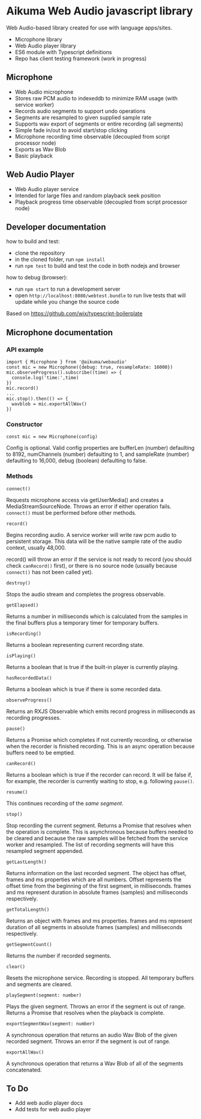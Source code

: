 # Aikuma Web Audio javascript library

Web Audio-based library created for use with language apps/sites.

 - Microphone library
 - Web Audio player library
 - ES6 module with Typescript definitions
 - Repo has client testing framework (work in progress)

## Microphone
 - Web Audio microphone 
 - Stores raw PCM audio to indexeddb to minimize RAM usage (with service worker)
 - Records audio segments to support undo operations
 - Segments are resampled to given supplied sample rate
 - Supports wav export of segments or entire recording (all segments)
 - Simple fade in/out to avoid start/stop clicking
 - Microphone recording time observable (decoupled from script processor node)
 - Exports as Wav Blob
 - Basic playback

## Web Audio Player
 - Web Audio player service
 - Intended for large files and random playback seek position
 - Playback progress time observable (decoupled from script processor node)

## Developer documentation
how to build and test:
 - clone the repository
 - in the cloned folder, run `npm install`
 - run `npm test` to build and test the code in both nodejs and browser

how to debug (browser):
 - run `npm start` to run a development server
 - open `http://localhost:8080/webtest.bundle` to run live tests that will update while you change the source code

Based on https://github.com/wix/typescript-boilerplate

## Microphone documentation

### API example

```
import { Microphone } from '@aikuma/webaudio'
const mic = new Microphone({debug: true, resampleRate: 16000})
mic.observeProgress().subscribe((time) => {
  console.log('time:',time)
})
mic.record()
...
mic.stop().then(() => {
  wavblob = mic.exportAllWav()
})
```

### Constructor

`const mic = new Microphone(config)`

Config is optional. Valid config properties are bufferLen (number) defaulting to 8192, numChannels (number) defaulting to 1, and sampleRate (number) defaulting to 16,000, debug (boolean) defaulting to false.

### Methods

`connect()`

Requests microphone access via getUserMedia() and creates a MediaStreamSourceNode. Throws an error if either operation fails. `connect()` must be performed before other methods.

`record()`

Begins recording audio. A service worker will write raw pcm audio to persistent storage. This data will be the native sample rate of the audio context, usually 48,000.

record() will throw an error if the service is not ready to record (you should check `canRecord()` first), or there is no source node (usually because `connect()` has not been called yet).

`destroy()`

Stops the audio stream and completes the progress observable.

`getElapsed()`

Returns a number in milliseconds which is calculated from the samples in the final buffers plus a temporary timer for temporary buffers.

`isRecording()`

Returns a boolean representing current recording state.

`isPlaying()`

Returns a boolean that is true if the built-in player is currently playing.

`hasRecordedData()`

Returns a boolean which is true if there is some recorded data.

`observeProgress()`

Returns an RXJS Observable which emits record progress in milliseconds as recording progresses. 

`pause()`

Returns a Promise which completes if not currently recording, or otherwise when the recorder is finished recording. This is an async operation because buffers need to be emptied.

`canRecord()`

Returns a boolean which is true if the recorder can record. It will be false if, for example, the recorder is currently waiting to stop, e.g. following `pause()`.

`resume()`

This continues recording of the *same segment*.

`stop()`

Stop recording the current segment. Returns a Promise that resolves when the operation is complete. This is asynchronous because buffers needed to be cleared and because the raw samples will be fetched from the service worker and resampled. The list of recording segments will have this resampled segment appended.

`getLastLength()`

Returns information on the last recorded segment. The object has offset, frames and ms properties which are all numbers. Offset represents the offset time from the beginning of the first segment, in milliseconds. frames and ms represent duration in absolute frames (samples) and milliseconds respectively.

`getTotalLength()`

Returns an object with frames and ms properties. frames and ms represent duration of all segments in absolute frames (samples) and milliseconds respectively.

`getSegmentCount()`

Returns the number if recorded segments.

`clear()`

Resets the microphone service. Recording is stopped. All temporary buffers and segments are cleared.

`playSegment(segment: number)`

Plays the given segment. Throws an error if the segment is out of range. Returns a Promise that resolves when the playback is complete.

`exportSegmentWav(segment: number)`

A synchronous operation that returns an audio Wav Blob of the given recorded segment. Throws an error if the segment is out of range.

`exportAllWav()`

A synchronous operation that returns a Wav Blob of all of the segments concatenated.

## To Do

- Add web audio player docs
- Add tests for web audio player
